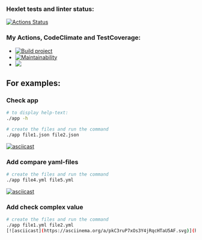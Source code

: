 ### Hexlet tests and linter status:
[![Actions Status](https://github.com/svdegron/java-project-71/actions/workflows/hexlet-check.yml/badge.svg)](https://github.com/svdegron/java-project-71/actions)

### My Actions, CodeClimate and TestCoverage:
* [![Build project](https://github.com/svdegron/java-project-71/actions/workflows/project-actions.yml/badge.svg)](https://github.com/svdegron/java-project-71/actions/workflows/project-actions.yml)
* [![Maintainability](https://api.codeclimate.com/v1/badges/93fafcecf4df421454b5/maintainability)](https://codeclimate.com/github/svdegron/java-project-71/maintainability)
* <a href="https://codeclimate.com/github/svdegron/java-project-71/test_coverage"><img src="https://api.codeclimate.com/v1/badges/93fafcecf4df421454b5/test_coverage" /></a>

For examples:
--------------

### Check app
```bash
# to display help-text:
./app -h

# create the files and run the command
./app file1.json file2.json
```
[![asciicast](https://asciinema.org/a/ANVRsyGS1d4qxA7GXCI8aaLGs.svg)](https://asciinema.org/a/ANVRsyGS1d4qxA7GXCI8aaLGs)

### Add compare yaml-files
```bash
# create the files and run the command
./app file4.yml file5.yml
```
[![asciicast](https://asciinema.org/a/7hF59S5neURlm9F7QjUD6kSoj.svg)](https://asciinema.org/a/7hF59S5neURlm9F7QjUD6kSoj)

### Add check complex value
```bash
# create the files and run the command
./app file1.yml file2.yml
[![asciicast](https://asciinema.org/a/pkC3ruP7xOs3Y4jRqcHTaU5AF.svg)](https://asciinema.org/a/pkC3ruP7xOs3Y4jRqcHTaU5AF)
```